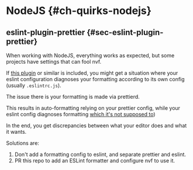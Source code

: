 # NodeJS {#ch-quirks-nodejs}

## eslint-plugin-prettier {#sec-eslint-plugin-prettier}

When working with NodeJS, everything works as expected, but some projects have
settings that can fool nvf.

If [this plugin](https://github.com/prettier/eslint-plugin-prettier) or similar
is included, you might get a situation where your eslint configuration diagnoses
your formatting according to its own config (usually `.eslintrc.js`).

The issue there is your formatting is made via prettierd.

This results in auto-formatting relying on your prettier config, while your
eslint config diagnoses formatting
[which it's not supposed to](https://prettier.io/docs/en/comparison.html))

In the end, you get discrepancies between what your editor does and what it
wants.

Solutions are:

1. Don't add a formatting config to eslint, and separate prettier and eslint.
2. PR this repo to add an ESLint formatter and configure nvf to use it.
